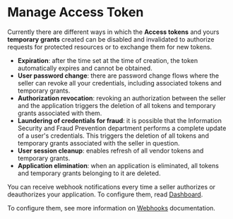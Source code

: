 # Manage Access Token
 
Currently there are different ways in which the **Access tokens** and yours **temporary grants** created can be disabled and invalidated to authorize requests for protected resources or to exchange them for new tokens.
 
* **Expiration**: after the time set at the time of creation, the token automatically expires and cannot be obtained.
* **User password change**: there are password change flows where the seller can revoke all your credentials, including associated tokens and temporary grants.
* **Authorization revocation**: revoking an authorization between the seller and the application triggers the deletion of all tokens and temporary grants associated with them.
* **Laundering of credentials for fraud**: it is possible that the Information Security and Fraud Prevention department performs a complete update of a user's credentials. This triggers the deletion of all tokens and temporary grants associated with the seller in question.
* **User session cleanup**: enables refresh of all vendor tokens and temporary grants.
* **Application elimination**: when an application is eliminated, all tokens and temporary grants belonging to it are deleted.
 
You can receive webhook notifications every time a seller authorizes or deauthorizes your application. To configure them, read [Dashboard](/developers/en/guides/additional-content/your-integrations/dashboard).

To configure them, see more information on [Webhooks](/developers/en/docs/checkout-pro/additional-content/your-integrations/notifications/webhooks) documentation.